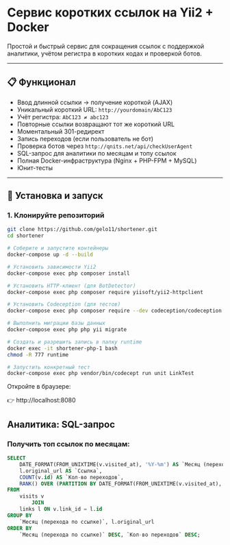 # Сервис коротких ссылок на Yii2 + Docker

Простой и быстрый сервис для сокращения ссылок с поддержкой аналитики, учётом регистра в коротких кодах и проверкой ботов.

---

## 📋 Функционал

- Ввод длинной ссылки → получение короткой (AJAX)
- Уникальный короткий URL: `http://yourdomain/AbC123`
- Учёт регистра: `AbC123 ≠ abc123`
- Повторные ссылки возвращают тот же короткий URL
- Моментальный 301-редирект
- Запись переходов (если пользователь не бот)
- Проверка ботов через `http://qnits.net/api/checkUserAgent`
- SQL-запрос для аналитики по месяцам и топу ссылок
- Полная Docker-инфраструктура (Nginx + PHP-FPM + MySQL)
- Юнит-тесты

---

## 🚀 Установка и запуск

### 1. Клонируйте репозиторий

```bash
git clone https://github.com/gelo11/shortener.git
cd shortener

# Соберите и запустите контейнеры
docker-compose up -d --build

# Установить зависимости Yii2
docker-compose exec php composer install

# Установить HTTP-клиент (для BotDetector)
docker-compose exec php composer require yiisoft/yii2-httpclient

# Установить Codeception (для тестов)
docker-compose exec php composer require --dev codeception/codeception

# Выполнить миграции базы данных
docker-compose exec php php yii migrate

# Создать и разрешить запись в папку runtime
docker exec -it shortener-php-1 bash
chmod -R 777 runtime

# Запустить конкретный тест
docker-compose exec php vendor/bin/codecept run unit LinkTest
```

Откройте в браузере:

👉 http://localhost:8080

## Аналитика: SQL-запрос
### Получить топ ссылок по месяцам:

```sql
SELECT
    DATE_FORMAT(FROM_UNIXTIME(v.visited_at), '%Y-%m') AS `Месяц (перехода по ссылке)`,
    l.original_url AS `Ссылка`,
    COUNT(v.id) AS `Кол-во переходов`,
    RANK() OVER (PARTITION BY DATE_FORMAT(FROM_UNIXTIME(v.visited_at), '%Y-%m') ORDER BY COUNT(v.id) DESC) AS `Позиция в топе месяца по переходам`
FROM
    visits v
        JOIN
    links l ON v.link_id = l.id
GROUP BY
    `Месяц (перехода по ссылке)`, l.original_url
ORDER BY
    `Месяц (перехода по ссылке)` DESC, `Кол-во переходов` DESC;
